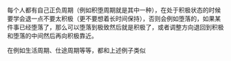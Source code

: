 每个人都有自己正负周期（例如积堕周期就是其中一种），在处于积极状态的时候要学会退一点不要太积极（更不要想着长时间保持），否则会例如堕落的，如果某件事已经堕落了，那么可以堕落到极致然后就是积极了，或者调整方向退回到积极和堕落的中间然后再向积极靠近。

在例如生活周期、仕途周期等等，都和上述例子类似